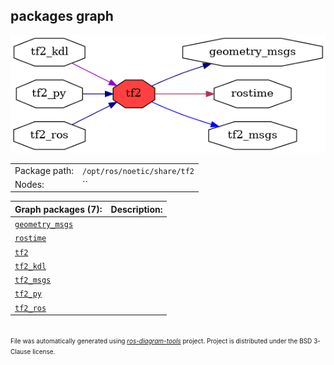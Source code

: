 <!--
File was automatically generated using 'ros-diagram-tools' project.
Project is distributed under the BSD 3-Clause license.
-->

## packages graph

[![tf2](tf2.png "tf2")](tf2.png)

|     |     |
| --- | --- |
| Package path: | `/opt/ros/noetic/share/tf2` |
| Nodes: | `` |


| Graph packages (7): | Description: |
| ------------------- | ------------ |
| [`geometry_msgs`](geometry_msgs.html) |  |
| [`rostime`](rostime.html) |  |
| [`tf2`](tf2.html) |  |
| [`tf2_kdl`](tf2_kdl.html) |  |
| [`tf2_msgs`](tf2_msgs.html) |  |
| [`tf2_py`](tf2_py.html) |  |
| [`tf2_ros`](tf2_ros.html) |  |


</br>
<font size="1">
File was automatically generated using <a href="https://github.com/anetczuk/ros-diagram-tools"><i>ros-diagram-tools</i></a> project.
Project is distributed under the BSD 3-Clause license.
</font>
